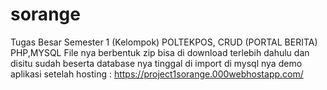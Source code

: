 # sorange
Tugas Besar Semester 1 (Kelompok) POLTEKPOS, CRUD (PORTAL BERITA)  PHP,MYSQL
File nya berbentuk zip bisa di download terlebih dahulu dan disitu sudah beserta database nya tinggal di import di mysql nya
demo aplikasi setelah hosting :
https://project1sorange.000webhostapp.com/
